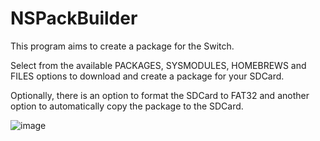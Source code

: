 # NSPackBuilder

This program aims to create a package for the Switch.

Select from the available PACKAGES, SYSMODULES, HOMEBREWS and FILES options to download and create a package for your SDCard.

Optionally, there is an option to format the SDCard to FAT32 and another option to automatically copy the package to the SDCard.

![image](https://github.com/OneEyeBlack/NSPackBuilder/assets/153041521/c173594e-e401-4491-b4bc-a43bb3837978)
